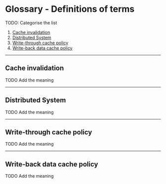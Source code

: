 # Glossary - Definitions of terms

TODO: Categorise the list

1. [Cache invalidation](#cache-invalidation)
2. [Distributed System](#distributed-system)
3. [Write-through cache policy](#write-through-cache-policy)
4. [Write-back data cache policy](#write-back-data-cache-policy)

---

## Cache invalidation

TODO Add the meaning

---

## Distributed System

TODO Add the meaning

---

## Write-through cache policy

TODO Add the meaning

---

## Write-back data cache policy

TODO Add the meaning
